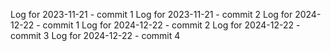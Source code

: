 Log for 2023-11-21 - commit 1
Log for 2023-11-21 - commit 2
Log for 2024-12-22 - commit 1
Log for 2024-12-22 - commit 2
Log for 2024-12-22 - commit 3
Log for 2024-12-22 - commit 4
